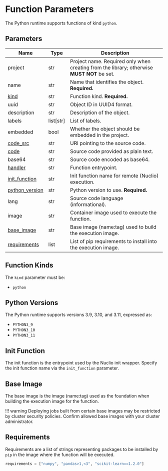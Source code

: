 # Function Parameters

The Python runtime supports functions of kind `python`.

## Parameters

| Name | Type | Description |
| --- | --- | --- |
| project | str | Project name. Required only when creating from the library; otherwise **MUST NOT** be set. |
| name | str | Name that identifies the object. **Required.** |
| [kind](#function-kinds) | str | Function kind. **Required.** |
| uuid | str | Object ID in UUID4 format. |
| description | str | Description of the object. |
| labels | list[str] | List of labels. |
| embedded | bool | Whether the object should be embedded in the project. |
| [code_src](../../../configuration/code_src/overview.md#code-source-uri) | str | URI pointing to the source code. |
| [code](../../../configuration/code_src/overview.md#plain-text-source) | str | Source code provided as plain text. |
| base64 | str | Source code encoded as base64. |
| [handler](../../../configuration/code_src/overview.md#handler) | str | Function entrypoint. |
| [init_function](#init-function) | str | Init function name for remote (Nuclio) execution. |
| [python_version](#python-versions) | str | Python version to use. **Required.** |
| lang | str | Source code language (informational). |
| image | str | Container image used to execute the function. |
| [base_image](#base-image) | str | Base image (name:tag) used to build the execution image. |
| [requirements](#requirements) | list | List of pip requirements to install into the execution image. |

## Function Kinds

The `kind` parameter must be:

- `python`

## Python Versions

The Python runtime supports versions 3.9, 3.10, and 3.11, expressed as:

- `PYTHON3_9`
- `PYTHON3_10`
- `PYTHON3_11`

## Init Function

The init function is the entrypoint used by the Nuclio init wrapper. Specify the init function name via the `init_function` parameter.

## Base Image

The base image is the image (name:tag) used as the foundation when building the execution image for the function.

!!! warning
    Deploying jobs built from certain base images may be restricted by cluster security policies. Confirm allowed base images with your cluster administrator.

## Requirements

Requirements are a list of strings representing packages to be installed by `pip` in the image where the function will be executed.

```python
requirements = ["numpy", "pandas>1,<3", "scikit-learn==1.2.0"]
```
